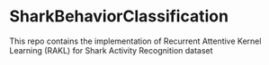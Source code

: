 # SharkBehaviorClassification
This repo contains the implementation of Recurrent Attentive Kernel Learning (RAKL) for Shark Activity Recognition dataset
